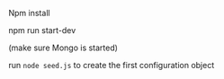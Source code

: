 Npm install

npm run start-dev 

(make sure Mongo is started)

run `node seed.js` to create the first configuration object

